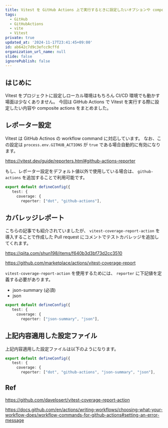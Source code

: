 ```yaml
---
title: Vitest を GitHub Actions 上で実行するときに設定したいオプションや composite action - カバレッジレポート編
tags:
  - GitHub
  - GitHubActions
  - vite
  - Vitest
private: true
updated_at: '2024-11-17T23:41:45+09:00'
id: ab642c7d9c3efcc9cffd
organization_url_name: null
slide: false
ignorePublish: false
---
```


## はじめに

Vitest をプロジェクトに設定しローカル環境はもちろん CI/CD 環境でも動かす場面は少なくありません。
今回は GitHub Actions で Vitest を実行する際に設定したい内容や composite actions をまとめました。

## レポーター設定

Vitest は GitHub Actinos の workflow command に対応しています。
なお、この設定は `process.env.GITHUB_ACTIONS` が `true` である場合自動的に有効になります。

https://vitest.dev/guide/reporters.html#github-actions-reporter

もし、レポーター設定をデフォルト値以外で使用している場合は、 `github-actions` を追加することで利用可能です。

```ts:vite.config.ts
export default defineConfig({
   test: {
     coverage: {
       reporter: ["dot", "github-actions"],
```

## カバレッジレポート

こちらの記事でも紹介されていましたが、 `vitest-coverage-report-action` を導入することで作成した Pull request にコメントでテストカバレッジを追加してくれます。

https://qiita.com/shun198/items/f640b3d3bf73d2cc3510

https://github.com/marketplace/actions/vitest-coverage-report

`vitest-coverage-report-action` を使用するためには、 `reporter` に下記値を定義する必要があります。

- json-summary (必須)
- json

```ts:vite.config.ts
export default defineConfig({
   test: {
     coverage: {
       reporter: ["json-summary", "json"],
```

## 上記内容適用した設定ファイル

上記内容適用した設定ファイルは以下のようになります。

```ts:vite.config.ts
export default defineConfig({
   test: {
     coverage: {
       reporter: ["dot", "github-actions", "json-summary", "json"],
```

## Ref

https://github.com/davelosert/vitest-coverage-report-action

https://docs.github.com/en/actions/writing-workflows/choosing-what-your-workflow-does/workflow-commands-for-github-actions#setting-an-error-message
